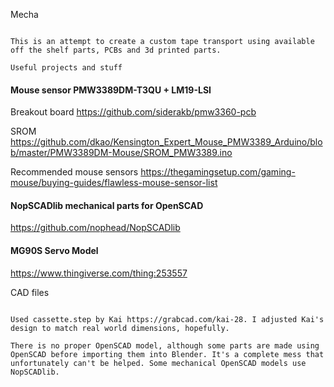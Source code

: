 Mecha
~~~~~

This is an attempt to create a custom tape transport using available off the shelf parts, PCBs and 3d printed parts.

Useful projects and stuff
~~~~~~~~~~~~~~~~~~~~~~~~~

#### Mouse sensor PMW3389DM-T3QU + LM19-LSI

Breakout board https://github.com/siderakb/pmw3360-pcb

SROM
https://github.com/dkao/Kensington_Expert_Mouse_PMW3389_Arduino/blob/master/PMW3389DM-Mouse/SROM_PMW3389.ino

Recommended mouse sensors 
https://thegamingsetup.com/gaming-mouse/buying-guides/flawless-mouse-sensor-list

#### NopSCADlib mechanical parts for OpenSCAD

https://github.com/nophead/NopSCADlib

#### MG90S Servo Model

https://www.thingiverse.com/thing:253557

CAD files
~~~~~~~~~

Used cassette.step by Kai https://grabcad.com/kai-28. I adjusted Kai's design to match real world dimensions, hopefully.

There is no proper OpenSCAD model, although some parts are made using OpenSCAD before importing them into Blender. It's a complete mess that unfortunately can't be helped. Some mechanical OpenSCAD models use NopSCADlib.